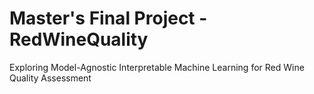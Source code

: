 # Master's Final Project - RedWineQuality
Exploring Model-Agnostic Interpretable Machine Learning for Red Wine  Quality Assessment
